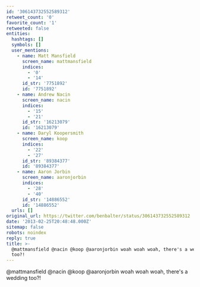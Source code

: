 ```yaml
---
id: '306143732552589312'
retweet_count: '0'
favorite_count: '1'
retweeted: false
entities:
  hashtags: []
  symbols: []
  user_mentions:
    - name: Matt Mansfield
      screen_name: mattmansfield
      indices:
        - '0'
        - '14'
      id_str: '7751892'
      id: '7751892'
    - name: Andrew Nacin
      screen_name: nacin
      indices:
        - '15'
        - '21'
      id_str: '16213079'
      id: '16213079'
    - name: Daryl Koopersmith
      screen_name: koop
      indices:
        - '22'
        - '27'
      id_str: '89384377'
      id: '89384377'
    - name: Aaron Jorbin
      screen_name: aaronjorbin
      indices:
        - '28'
        - '40'
      id_str: '14886552'
      id: '14886552'
  urls: []
original_url: https://twitter.com/benbalter/status/306143732552589312
date: '2013-02-25T20:48:48.000Z'
sitemap: false
robots: noindex
reply: true
title: >-
  @mattmansfield @nacin @koop @aaronjorbin woah woah woah, there's a wedding
  too?!
---
```


@mattmansfield @nacin @koop @aaronjorbin woah woah woah, there's a wedding too?!